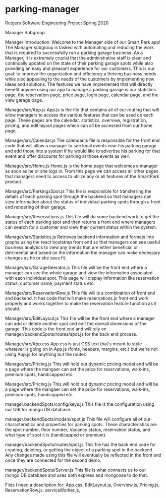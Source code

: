 # parking-manager
Rutgers Software Engineering Project Spring 2020


Manager Subgroup

Manager Introduction: Welcome to the Manager side of our Smart Park app! The Manager subgroup is tasked with automating and reducing the work that is required to successfully run a parking garage business. As a Manager, it is extremely crucial that the administrative staff is clear and continually updated on the state of their parking garage spots while also providing an easy and pleasant experience for our customers. This is our goal: to improve the organization and efficiency a thriving business needs while also appealing to the needs of the customers by implementing new ideas and solutions. The features we have implemented that will directly benefit anyone using our app to manage a parking garage is our statistics page, the reservation page, price page, login page, calendar page, and the view garage page. 


Manager/src/App.js
	App.js is the file that contains all of our routing that will allow managers to access the various features that can be used on each page. These pages are the calendar. statistics, overview, registration, pricing, and edit layout pages which can all be accessed from our home page. 

Manager/src/Calendar.js
	The calendar.js file is responsible for the front end code that will allow a manager to see local events near his parking garage and add those into a system if he would like to advertise his parking for that event and offer discounts for parking at those events as well. 

Manager/src/Home.js
	Home.js is the home page that  welcomes a manager as soon as he or she logs in. From this page we can access all other pages that managers need to access to utilize any or all features of the SmartPark product. 

Manager/src/ParkingsSpot.js
	This file is responsible for transferring the details of each parking spot through the backend so that managers can view information about the status of individual parking spots through a front end rendering of their garage. 

Manager/src/Reservations.js
	This file will do some backend work to get the status of each parking spot and then returns a front end where managers can search for a customer and view their current status within the system. 

Manager/src/Statistics.js
	Retrieves backend information and formats into graphs using the react bootstrap front end so that managers can see useful business analytics to view any trends that are either beneficial or detrimental and based on the information the manager can make necessary changes as he or she sees fit. 

Manager/src/GarageGeerator.js 
	This file will be the front end where a manager can see the whole garage and view the information associated with each individual spot. This page will display information like reservation status, customer name, payment status etc. 
  
Manager/src/ReservationRow.js 
This file will is a combination of front end and backend. It has code that will make reservations.js front end work properly and works together to make the reservation feature function as it should.

Manager/src/EditLayout.js 
This file will be the front end where a manager can add or delete another spot and edit the oberall dimensions of the garage. This code is the front end and will rely on manager/backendSpots/routes/spot.js for the back end process.

Manager/src/App.css
App.css is just CSS text that's meant to style whatever is going on in App.js (fonts, headers, margins, etc.) but we're not using App.js for anything but the router.

Manager/src/Pricing.js
This will hold out dynamic pricing model and will be a page where the mangaer can set the price for reservations, walk-ins, premium spots, handicapped etc. 

Manager/src/Pricing.js
This will hold out dynamic pricing model and will be a page where the mangaer can set the price for reservations, walk-ins, premium spots, handicapped etc. 

manager.backendSpots/config/keys.js
	This file is the configuration using our URI for mongo DB database. 

manager.backendSpots/models/spot.js
	This file will configure all of our characteristics and properties for parking spots. These characteristics are the spot number, floor number, Vacancy status, reservation status, and what type of spot it is (handicapped or premium).

manager/backendSpots/routes/spot.js
	This file has the back end code for creating, deleting, or getting the object of a parking spot in the backend. Any changes made using this file will eventually be reflected in the front end once they are connected for the second demo. 

manager/backendSpots/Server.js
	This file is what connects us to our mongo DB database and uses both express and mongoose to do that.
	
Files I need a description for: App.css, EditLayout.js, Overview.js, Pricing.js, ReservationRow.js, serviceWorker.js, 
